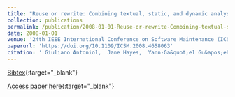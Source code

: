 ```yaml
---
title: "Reuse or rewrite: Combining textual, static, and dynamic analyses to assess the cost of keeping a system up-to-date"
collection: publications
permalink: /publication/2008-01-01-Reuse-or-rewrite-Combining-textual-static-and-dynamic-analyses-to-assess-the-cost-of-keeping-a-system-up-to-date
date: 2008-01-01
venue: '24th IEEE International Conference on Software Maintenance (ICSM 2008), September 28 - October 4, 2008, Beijing, China'
paperurl: 'https://doi.org/10.1109/ICSM.2008.4658063'
citation: ' Giuliano Antoniol,  Jane Hayes,  Yann-Ga&quot;el Gu&apos;eh&apos;eneuc,  Massimiliano Di Penta, &quot;Reuse or rewrite: Combining textual, static, and dynamic analyses to assess the cost of keeping a system up-to-date.&quot; 24th IEEE International Conference on Software Maintenance (ICSM 2008), September 28 - October 4, 2008, Beijing, China, 2008.'
---
```

[Bibtex](https://dblp.org/rec/bib/conf/icsm/AntoniolHGP08){:target="_blank"}

[Access paper here](https://doi.org/10.1109/ICSM.2008.4658063){:target="_blank"}
